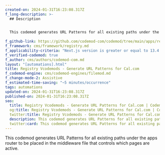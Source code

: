 ```yaml
---
created-on: 2024-01-31T16:23:08.317Z
f_long-description: >-
  ## Description
  

  This codemod generates URL Patterns for all existing paths under the apps router to be placed in the middleware file that controls which pages are active.
  
f_github-link: https://github.com/codemod-com/codemod/tree/main/apps/registry/apps/registry/codemods/cal.com/generate-url-patterns
f_framework: cms/framework/registry.md
f_applicability-criteria: "Next.js version is greater or equal to 13.4."
f_verified-codemod: true
f_author: cms/authors/codemod-com.md
layout: "[automations].html"
title: Registry Vcodemods - Generate URL Patterns for Cal.com
f_codemod-engine: cms/codemod-engines/filemod.md
f_change-mode-2: Assistive
f_estimated-time-saving: "~5 minutes/occurrence"
tags: automations
updated-on: 2024-01-31T16:23:08.317Z
published-on: 2024-01-31T16:23:08.317Z
seo:
  title: Registry Vcodemods - Generate URL Patterns for Cal.com | Codemod.com Automations
  og:title: Registry Vcodemods - Generate URL Patterns for Cal.com | Codemod.com Automations
  twitter:title: Registry Vcodemods - Generate URL Patterns for Cal.com | Codemod.com Automations
  description: This codemod generates URL Patterns for all existing paths under the apps router to be placed in the middleware file that controls which pages are active
  twitter:card: This codemod generates URL Patterns for all existing paths under the apps router to be placed in the middleware file that controls which pages are active
---
```

This codemod generates URL Patterns for all existing paths under the apps router to be placed in the middleware file that controls which pages are active.